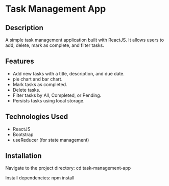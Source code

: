 # Task Management App


## Description


A simple task management application built with ReactJS. It allows users to add, delete, mark as complete, and filter tasks.


## Features


- Add new tasks with a title, description, and due date.
- pie chart and bar chart.
- Mark tasks as completed.
- Delete tasks.
- Filter tasks by All, Completed, or Pending.
- Persists tasks using local storage.


## Technologies Used


- ReactJS
- Bootstrap
- useReducer (for state management)


## Installation

Navigate to the project directory:
cd task-management-app

Install dependencies:
npm install
